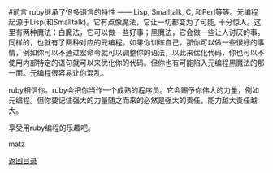 #前言
ruby继承了很多语言的特性 —— Lisp, Smalltalk, C, 和Perl等等。元编程起源于Lisp(和Smalltalk)。它有点像魔法，它让一切都变为了可能, 十分惊人。这里有两种魔法：白魔法，它可以做一些好事；黑魔法，它会做一些让人讨厌的事。同样的，也就有了两种对应的元编程。如果你训练自己，那你可以做一些很好的事情，例如你可以不通过宏命令就可以调整你的语法，以此来优化代码，你也可以不使用内部特定的语句就可以来优化你的代码。但你也有可能陷入元编程黑魔法的那一面。元编程很容易让你混乱。   
  
ruby相信你。ruby会把你当作一个成熟的程序员。它会赐予你伟大的力量，例如元编程。但你要记住强大的力量随之而来的必然是强大的责任，能力越大责任越大。  
  
享受用ruby编程的乐趣吧。  
  
matz

[返回目录](https://github.com/cynthia-n/e-book/blob/master/metaprogramming_ruby2/metaprogramming_ruby2_index.md)